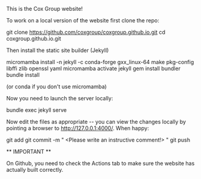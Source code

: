 This is the Cox Group website!

To work on a local version of the website first clone the repo:

git clone https://github.com/coxgroup/coxgroup.github.io.git
cd coxgroup.github.io.git

Then install the static site builder (Jekyll)

micromamba install -n jekyll -c conda-forge gxx_linux-64 make pkg-config libffi zlib openssl yaml
micromamba activate jekyll
gem install bundler
bundle install

(or conda if you don't use micromamba)

Now you need to launch the server locally:

bundle exec jekyll serve

Now edit the files as appropriate -- you can view the changes locally
by pointing a browser to http://127.0.0.1:4000/. When happy:

git add <files>
git commit -m " <Please write an instructive comment!> "
git push

** IMPORTANT **

On Github, you need to check the Actions tab to make sure the website has actually built correctly.


